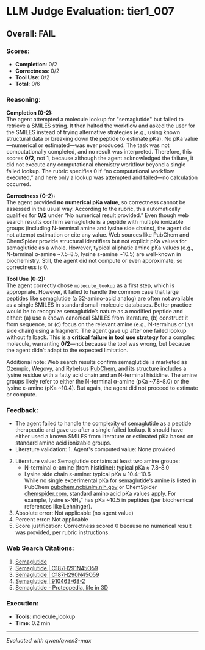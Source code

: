 # LLM Judge Evaluation: tier1_007

## Overall: FAIL

### Scores:
- **Completion**: 0/2
- **Correctness**: 0/2
- **Tool Use**: 0/2
- **Total**: 0/6

### Reasoning:
**Completion (0-2):**  
The agent attempted a molecule lookup for "semaglutide" but failed to retrieve a SMILES string. It then halted the workflow and asked the user for the SMILES instead of trying alternative strategies (e.g., using known structural data or breaking down the peptide to estimate pKa). No pKa value—numerical or estimated—was ever produced. The task was not computationally completed, and no result was interpreted. Therefore, this scores **0/2**, not 1, because although the agent acknowledged the failure, it did not execute any computational chemistry workflow beyond a single failed lookup. The rubric specifies 0 if “no computational workflow executed,” and here only a lookup was attempted and failed—no calculation occurred.

**Correctness (0-2):**  
The agent provided **no numerical pKa value**, so correctness cannot be assessed in the usual way. According to the rubric, this automatically qualifies for **0/2** under “No numerical result provided.” Even though web search results confirm semaglutide is a peptide with multiple ionizable groups (including N-terminal amine and lysine side chains), the agent did not attempt estimation or cite any value. Web sources like PubChem and ChemSpider provide structural identifiers but not explicit pKa values for semaglutide as a whole. However, typical aliphatic amine pKa values (e.g., N-terminal α-amine ~7.5–8.5, lysine ε-amine ~10.5) are well-known in biochemistry. Still, the agent did not compute or even approximate, so correctness is 0.

**Tool Use (0-2):**  
The agent correctly chose `molecule_lookup` as a first step, which is appropriate. However, it failed to handle the common case that large peptides like semaglutide (a 32-amino-acid analog) are often not available as a single SMILES in standard small-molecule databases. Better practice would be to recognize semaglutide’s nature as a modified peptide and either: (a) use a known canonical SMILES from literature, (b) construct it from sequence, or (c) focus on the relevant amine (e.g., N-terminus or Lys side chain) using a fragment. The agent gave up after one failed lookup without fallback. This is a **critical failure in tool use strategy** for a complex molecule, warranting **0/2**—not because the tool was wrong, but because the agent didn’t adapt to the expected limitation.

Additional note: Web search results confirm semaglutide is marketed as Ozempic, Wegovy, and Rybelsus [PubChem](https://pubchem.ncbi.nlm.nih.gov/compound/56843331), and its structure includes a lysine residue with a fatty acid chain and an N-terminal histidine. The amine groups likely refer to either the N-terminal α-amine (pKa ~7.8–8.0) or the lysine ε-amine (pKa ~10.4). But again, the agent did not proceed to estimate or compute.

### Feedback:
- The agent failed to handle the complexity of semaglutide as a peptide therapeutic and gave up after a single failed lookup. It should have either used a known SMILES from literature or estimated pKa based on standard amino acid ionizable groups.
- Literature validation: 1. Agent's computed value: None provided  
2. Literature value: Semaglutide contains at least two amine groups:  
   - N-terminal α-amine (from histidine): typical pKa ≈ 7.8–8.0  
   - Lysine side chain ε-amine: typical pKa ≈ 10.4–10.6  
   While no single experimental pKa for semaglutide’s amine is listed in PubChem [pubchem.ncbi.nlm.nih.gov](https://pubchem.ncbi.nlm.nih.gov/compound/56843331) or ChemSpider [chemspider.com](https://www.chemspider.com/Chemical-Structure.34985066.html), standard amino acid pKa values apply. For example, lysine ε-NH₃⁺ has pKa ~10.5 in peptides (per biochemical references like Lehninger).  
3. Absolute error: Not applicable (no agent value)  
4. Percent error: Not applicable  
5. Score justification: Correctness scored 0 because no numerical result was provided, per rubric instructions.

### Web Search Citations:
1. [Semaglutide](https://pubchem.ncbi.nlm.nih.gov/compound/56843331)
2. [Semaglutide | C187H291N45O59](https://www.chemspider.com/Chemical-Structure.34985066.html)
3. [Semaglutide | C187H290N45O59](http://www.chemspider.com/Chemical-Structure.34981134.html)
4. [Semaglutide | 910463-68-2](https://www.chemicalbook.com/ChemicalProductProperty_EN_CB93069423.htm)
5. [Semaglutide - Proteopedia, life in 3D](https://proteopedia.org/wiki/index.php/Semaglutide)

### Execution:
- **Tools**: molecule_lookup
- **Time**: 0.2 min

---
*Evaluated with qwen/qwen3-max*
